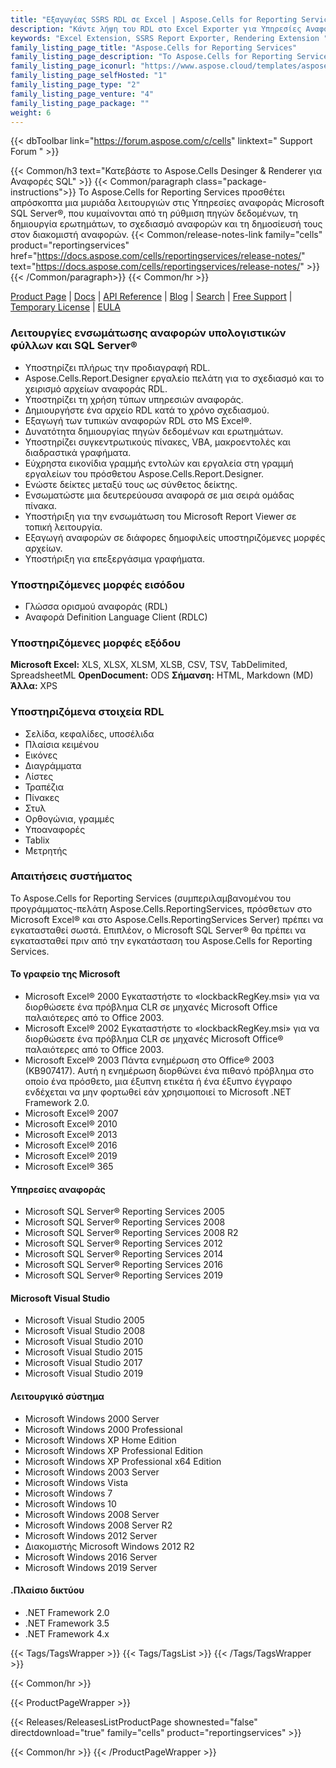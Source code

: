 ```yaml
---
title: "Εξαγωγέας SSRS RDL σε Excel | Aspose.Cells for Reporting Services"
description: "Κάντε λήψη του RDL στο Excel Exporter για Υπηρεσίες Αναφοράς. Εξάγετε αναφορές RDL & RDLC σε μορφές αρχείων υπολογιστικών φύλλων Excel (XLS XLSX XLSM XLSB CSV SpreadsheetML HTML & ODS) με ευκολία."
keywords: "Excel Extension, SSRS Report Exporter, Rendering Extension "
family_listing_page_title: "Aspose.Cells for Reporting Services"
family_listing_page_description: "Το Aspose.Cells for Reporting Services σάς επιτρέπει να παραδίδετε αναφορές του Excel μέσα από τις υπηρεσίες αναφοράς του Microsoft SQL Server και το πρόγραμμα προβολής αναφορών της Microsoft. Σε αντίθεση με τον εγγενή εξαγωγέα για αναφορές που βασίζονται στο Excel - το Aspose.Cells for Reporting Services επιτρέπει τη μετατροπή των αναφορών RDL & RDLC σε διάφορες μορφές αρχείων υπολογιστικών φύλλων Excel."
family_listing_page_iconurl: "https://www.aspose.cloud/templates/aspose/App_Themes/V3/images/cells/272x272/aspose_cells-for-reporting-services.png"
family_listing_page_selfHosted: "1"
family_listing_page_type: "2"
family_listing_page_venture: "4"
family_listing_page_package: ""
weight: 6
---
```


{{< dbToolbar link="https://forum.aspose.com/c/cells" linktext=" Support Forum " >}}

{{< Common/h3 text="Κατεβάστε το Aspose.Cells Desinger & Renderer για Αναφορές SQL"  >}}
{{< Common/paragraph class="package-instructions">}}
Το Aspose.Cells for Reporting Services προσθέτει απρόσκοπτα μια μυριάδα λειτουργιών στις Υπηρεσίες αναφοράς Microsoft SQL Server®, που κυμαίνονται από τη ρύθμιση πηγών δεδομένων, τη δημιουργία ερωτημάτων, το σχεδιασμό αναφορών και τη δημοσίευσή τους στον διακομιστή αναφορών.
{{< Common/release-notes-link family="cells" product="reportingservices" href="https://docs.aspose.com/cells/reportingservices/release-notes/" text="https://docs.aspose.com/cells/reportingservices/release-notes/"  >}}
{{< /Common/paragraph>}}
{{< Common/hr >}}

[Product Page](https://products.aspose.com/cells/reporting-services/) | [Docs](https://docs.aspose.com/cells/reportingservices/) | [API Reference](https://reference.aspose.com/cells/) | [Blog](https://blog.aspose.com/category/cells/) | [Search](https://search.aspose.com/) | [Free Support](https://forum.aspose.com/c/cells/9) | [Temporary License](https://purchase.aspose.com/temporary-license) | [EULA](https://about.aspose.com/legal/eula/)

### Λειτουργίες ενσωμάτωσης αναφορών υπολογιστικών φύλλων και SQL Server®

- Υποστηρίζει πλήρως την προδιαγραφή RDL.
- Aspose.Cells.Report.Designer εργαλείο πελάτη για το σχεδιασμό και το χειρισμό αρχείων αναφοράς RDL.
- Υποστηρίζει τη χρήση τύπων υπηρεσιών αναφοράς.
- Δημιουργήστε ένα αρχείο RDL κατά το χρόνο σχεδιασμού.
- Εξαγωγή των τυπικών αναφορών RDL στο MS Excel®.
- Δυνατότητα δημιουργίας πηγών δεδομένων και ερωτημάτων.
- Υποστηρίζει συγκεντρωτικούς πίνακες, VBA, μακροεντολές και διαδραστικά γραφήματα.
- Εύχρηστα εικονίδια γραμμής εντολών και εργαλεία στη γραμμή εργαλείων του πρόσθετου Aspose.Cells.Report.Designer.
- Ενώστε δείκτες μεταξύ τους ως σύνθετος δείκτης.
- Ενσωματώστε μια δευτερεύουσα αναφορά σε μια σειρά ομάδας πίνακα.
- Υποστήριξη για την ενσωμάτωση του Microsoft Report Viewer σε τοπική λειτουργία.
- Εξαγωγή αναφορών σε διάφορες δημοφιλείς υποστηριζόμενες μορφές αρχείων.
- Υποστήριξη για επεξεργάσιμα γραφήματα.

### Υποστηριζόμενες μορφές εισόδου

- Γλώσσα ορισμού αναφοράς (RDL)
- Αναφορά Definition Language Client (RDLC)

### Υποστηριζόμενες μορφές εξόδου

**Microsoft Excel:** XLS, XLSX, XLSM, XLSB, CSV, TSV, TabDelimited, SpreadsheetML
**OpenDocument:** ODS
**Σήμανση:** HTML, Markdown (MD)
**Άλλα:** XPS

### Υποστηριζόμενα στοιχεία RDL

- Σελίδα, κεφαλίδες, υποσέλιδα
- Πλαίσια κειμένου
- Εικόνες
- Διαγράμματα
- Λίστες
- Τραπέζια
- Πίνακες
- Στυλ
- Ορθογώνια, γραμμές
- Υποαναφορές
- Tablix
- Μετρητής

### Απαιτήσεις συστήματος

Το Aspose.Cells for Reporting Services (συμπεριλαμβανομένου του προγράμματος-πελάτη Aspose.Cells.ReportingServices, πρόσθετων στο Microsoft Excel® και στο Aspose.Cells.ReportingServices Server) πρέπει να εγκατασταθεί σωστά. Επιπλέον, ο Microsoft SQL Server® θα πρέπει να εγκατασταθεί πριν από την εγκατάσταση του Aspose.Cells for Reporting Services.

#### Το γραφείο της Microsoft

- Microsoft Excel® 2000 Εγκαταστήστε το «lockbackRegKey.msi» για να διορθώσετε ένα πρόβλημα CLR σε μηχανές Microsoft Office παλαιότερες από το Office 2003.
- Microsoft Excel® 2002 Εγκαταστήστε το «lockbackRegKey.msi» για να διορθώσετε ένα πρόβλημα CLR σε μηχανές Microsoft Office® παλαιότερες από το Office 2003.
- Microsoft Excel® 2003 Πάντα ενημέρωση στο Office® 2003 (KB907417). Αυτή η ενημέρωση διορθώνει ένα πιθανό πρόβλημα στο οποίο ένα πρόσθετο, μια έξυπνη ετικέτα ή ένα έξυπνο έγγραφο ενδέχεται να μην φορτωθεί εάν χρησιμοποιεί το Microsoft .NET Framework 2.0.
- Microsoft Excel® 2007
- Microsoft Excel® 2010
- Microsoft Excel® 2013
- Microsoft Excel® 2016
- Microsoft Excel® 2019
- Microsoft Excel® 365

#### Υπηρεσίες αναφοράς

- Microsoft SQL Server® Reporting Services 2005
- Microsoft SQL Server® Reporting Services 2008
- Microsoft SQL Server® Reporting Services 2008 R2
- Microsoft SQL Server® Reporting Services 2012
- Microsoft SQL Server® Reporting Services 2014
- Microsoft SQL Server® Reporting Services 2016
- Microsoft SQL Server® Reporting Services 2019

#### Microsoft Visual Studio

- Microsoft Visual Studio 2005
- Microsoft Visual Studio 2008
- Microsoft Visual Studio 2010
- Microsoft Visual Studio 2015
- Microsoft Visual Studio 2017
- Microsoft Visual Studio 2019

#### Λειτουργικό σύστημα

- Microsoft Windows 2000 Server
- Microsoft Windows 2000 Professional
- Microsoft Windows XP Home Edition
- Microsoft Windows XP Professional Edition
- Microsoft Windows XP Professional x64 Edition
- Microsoft Windows 2003 Server
- Microsoft Windows Vista
- Microsoft Windows 7
- Microsoft Windows 10
- Microsoft Windows 2008 Server
- Microsoft Windows 2008 Server R2
- Microsoft Windows 2012 Server
- Διακομιστής Microsoft Windows 2012 R2
- Microsoft Windows 2016 Server
- Microsoft Windows 2019 Server

#### .Πλαίσιο δικτύου

- .NET Framework 2.0
- .NET Framework 3.5
- .NET Framework 4.x

{{< Tags/TagsWrapper >}}
{{< Tags/TagsList >}}
{{< /Tags/TagsWrapper >}}

{{< Common/hr >}}

{{< ProductPageWrapper >}}

<!-- ReleasesListProductPage-->

{{< Releases/ReleasesListProductPage shownested="false"  directdownload="true" family="cells" product="reportingservices" >}}

<!-- /ReleasesListProductPage-->

{{< Common/hr >}}
{{< /ProductPageWrapper >}}

